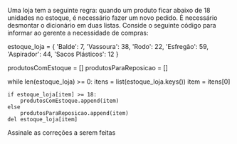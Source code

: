 Uma loja tem a seguinte regra: quando um produto ficar abaixo de 18 unidades no estoque, é necessário fazer um novo pedido. É necessário desmontar o dicionário em duas listas.
Conside o seguinte código para informar ao gerente a necessidade de compras:

estoque_loja = {
    'Balde': 7,
    'Vassoura': 38,
    'Rodo': 22,
    'Esfregão': 59,
    'Aspirador': 44,
    'Sacos Plásticos': 12
}


produtosComEstoque = []
produtosParaReposicao = []

while len(estoque_loja) >= 0:
    itens = list(estoque_loja.keys())
    item = itens[0]
    
    if estoque_loja[item] >= 18:
        produtosComEstoque.append(item)
    else 
        produtosParaReposicao.append(item)
    del estoque_loja[item]
    
Assinale as correções a serem feitas